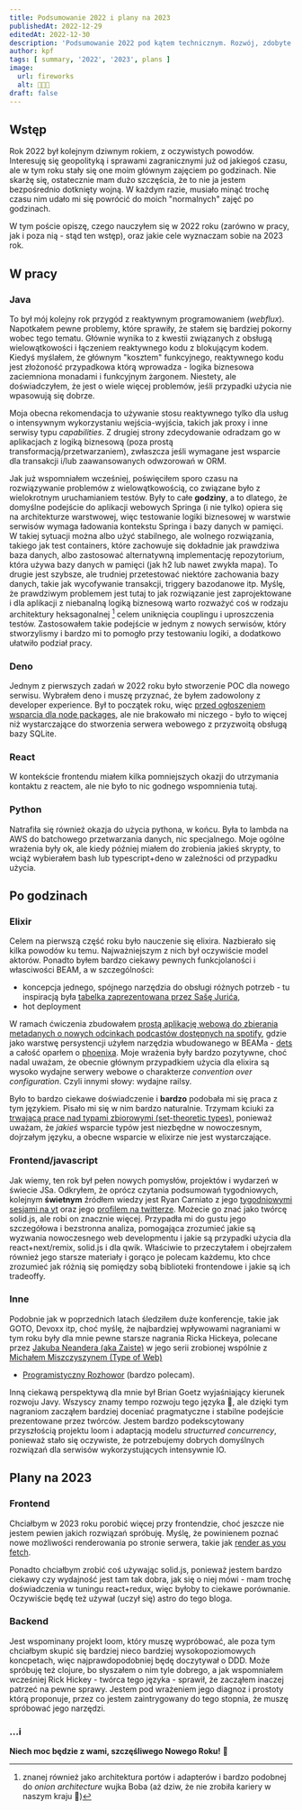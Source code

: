 ```yaml
---
title: Podsumowanie 2022 i plany na 2023
publishedAt: 2022-12-29
editedAt: 2022-12-30
description: 'Podsumowanie 2022 pod kątem technicznym. Rozwój, zdobyte doświadczenia, obserwacje i plany na 2023.'
author: kpf
tags: [ summary, '2022', '2023', plans ]
image:
  url: fireworks
  alt: 🍾🍾🍾
draft: false
---
```


## Wstęp

Rok 2022 był kolejnym dziwnym rokiem, z oczywistych powodów.
Interesuję się geopolityką i sprawami zagranicznymi już od jakiegoś czasu,
ale w tym roku stały się one moim głównym zajęciem po godzinach.
Nie skarżę się, ostatecznie mam dużo szczęścia, że to nie ja jestem bezpośrednio dotknięty wojną.
W każdym razie, musiało minąć trochę czasu nim udało mi się powrócić do moich "normalnych" zajęć po godzinach.

W tym poście opiszę, czego nauczyłem się w 2022 roku (zarówno w pracy, jak i poza nią - stąd ten wstęp),
oraz jakie cele wyznaczam sobie na 2023 rok.

## W pracy

### Java

To był mój kolejny rok przygód z reaktywnym programowaniem (_webflux_).
Napotkałem pewne problemy, które sprawiły, że stałem się bardziej pokorny wobec tego tematu.
Głównie wynika to z kwestii związanych z obsługą wielowątkowości i łączeniem reaktywnego kodu z blokującym kodem.
Kiedyś myślałem, że głównym "kosztem" funkcyjnego, reaktywnego kodu jest złożoność przypadkowa którą wprowadza -
logika biznesowa zaciemniona monadami i funkcyjnym żargonem.
Niestety, ale doświadczyłem, że jest o wiele więcej problemów, jeśli przypadki użycia nie wpasowują się dobrze.

Moja obecna rekomendacja to używanie stosu reaktywnego tylko dla usług o intensywnym wykorzystaniu wejścia-wyjścia,
takich jak proxy i inne serwisy typu _capabilities_.
Z drugiej strony zdecydowanie odradzam go w aplikacjach z logiką biznesową (poza prostą transformacją/przetwarzaniem),
zwłaszcza jeśli wymagane jest wsparcie dla transakcji i/lub zaawansowanych odwzorowań w ORM.

Jak już wspomniałem wcześniej, poświęciłem sporo czasu na rozwiązywanie problemów z wielowątkowością,
co związane było z wielokrotnym uruchamianiem testów.
Były to całe **godziny**, a to dlatego,
że domyślne podejście do aplikacji webowych Springa (i nie tylko) opiera się na architekturze warstwowej,
więc testowanie logiki biznesowej w warstwie serwisów wymaga ładowania kontekstu Springa i bazy danych w pamięci.
W takiej sytuacji można albo użyć stabilnego, ale wolnego rozwiązania, takiego jak test containers,
które zachowuje się dokładnie jak prawdziwa baza danych, albo zastosować alternatywną implementację repozytorium,
która używa bazy danych w pamięci (jak h2 lub nawet zwykła mapa).
To drugie jest szybsze, ale trudniej przetestować niektóre zachowania bazy danych, takie jak wycofywanie transakcji,
triggery bazodanowe itp.
Myślę, że prawdziwym problemem jest tutaj to jak rozwiązanie jest zaprojektowane i dla aplikacji z niebanalną logiką
biznesową warto rozważyć coś w rodzaju architektury heksagonalnej [^1] celem uniknięcia couplingu i uproszczenia testów.
Zastosowałem takie podejście w jednym z nowych serwisów,
który stworzylismy i bardzo mi to pomogło przy testowaniu logiki,
a dodatkowo ułatwiło podział pracy.

### Deno

Jednym z pierwszych zadań w 2022 roku było stworzenie POC dla nowego serwisu.
Wybrałem deno i muszę przyznać, że byłem zadowolony z developer experience.
Był to początek roku, więc
[przed ogłoszeniem wsparcia dla node packages](https://deno.land/manual@v1.17.0/npm_nodejs/compatibility_mode),
ale nie brakowało mi niczego -
było to więcej niż wystarczające do stworzenia serwera webowego z przyzwoitą obsługą bazy SQLite.

### React

W kontekście frontendu miałem kilka pomniejszych okazji do utrzymania kontaktu z reactem,
ale nie było to nic godnego wspomnienia tutaj.

### Python

Natrafiła się również okazja do użycia pythona, w końcu.
Była to lambda na AWS do batchowego przetwarzania danych, nic specjalnego.
Moje ogólne wrażenia były ok, ale kiedy później miałem do zrobienia jakieś skrypty,
to wciąż wybierałem bash lub typescript+deno w zależności od przypadku użycia.

## Po godzinach

### Elixir

Celem na pierwszą część roku było nauczenie się elixira.
Nazbierało się kilka powodów ku temu.
Najważniejszym z nich był oczywiście model aktorów.
Ponadto byłem bardzo ciekawy pewnych funkcjolaności i własciwości BEAM, a w szczególności:

- koncepcja jednego, spójnego narzędzia do obsługi różnych potrzeb - tu inspiracją
  była [tabelka zaprezentowana przez Sašę Jurića](https://www.youtube.com/watch?v=JvBT4XBdoUE&t=2266s),
- hot deployment

W ramach ćwiczenia zbudowałem
[prostą aplikację webową do zbierania metadanych o nowych odcinkach podcastów dostępnych na spotify](https://github.com/frankiewiczkamil/fomos),
gdzie jako warstwę persystencji użyłem narzędzia wbudowanego w BEAMa - [dets](https://www.erlang.org/doc/man/dets)
a całość oparłem o [phoenixa](https://www.phoenixframework.org/).
Moje wrażenia były bardzo pozytywne, choć nadal uważam,
że obecnie głównym przypadkiem użycia dla elixira są wysoko wydajne serwery webowe o charakterze
_convention over configuration_.
Czyli innymi słowy: wydajne railsy.

Było to bardzo ciekawe doświadczenie i **bardzo** podobała mi się praca z tym językiem.
Pisało mi się w nim bardzo naturalnie.
Trzymam kciuki za
[trwającą prace nad typami zbiorowymi (set-theoretic types)](https://twitter.com/josevalim/status/1577680998124470273),
ponieważ uważam, że _jakieś_ wsparcie typów jest niezbędne w nowoczesnym, dojrzałym języku,
a obecne wsparcie w elixirze nie jest wystarczające.

### Frontend/javascript

Jak wiemy, ten rok był pełen nowych pomysłów, projektów i wydarzeń w świecie JSa.
Odkryłem, że oprócz czytania podsumowań tygodniowych, kolejnym **świetnym** źródłem wiedzy jest Ryan Carniato z jego
[tygodniowymi sesjami na yt](https://www.youtube.com/@ryansolid/playlists) oraz jego
[profilem na twitterze](https://twitter.com/RyanCarniato).
Możecie go znać jako twórcę solid.js, ale robi on znacznie więcej.
Przypadła mi do gustu jego szczegółowa i bezstronna analiza,
pomogająca zrozumieć jakie są wyzwania nowoczesnego web developmentu i jakie są przypadki użycia dla react+next/remix,
solid.js i dla qwik.
Właściwie to przeczytałem i obejrzałem również jego starsze materiały i gorąco je polecam każdemu,
kto chce zrozumieć jak różnią się pomiędzy sobą biblioteki frontendowe i jakie są ich tradeoffy.

### Inne

Podobnie jak w poprzednich latach śledziłem duże konferencje, takie jak GOTO, Devoxx itp,
choć myślę, że najbardziej wpływowami nagraniami w tym roku były dla mnie pewne starsze nagrania Ricka Hickeya,
polecane przez
[Jakuba Neandera (aka Zaiste)](https://twitter.com/zaiste) w jego serii zrobionej wspólnie z
[Michałem Miszczyszynem (Type of Web)](https://typeofweb.com/)

- [Programistyczny Rozhowor](https://www.youtube.com/watch?v=4kPpfqJqgNg) (bardzo polecam).

Inną ciekawą perspektywą dla mnie był Brian Goetz wyjaśniający kierunek rozwoju Javy.
Wszyscy znamy tempo rozwoju tego języka 🐢,
ale dzięki tym nagraniom zacząłem bardziej doceniać pragmatyczne i stabilne podejście prezentowane przez twórców.
Jestem bardzo podekscytowany przyszłością projektu loom i adaptacją modelu _structurred concurrency_,
ponieważ stało się oczywiste, że potrzebujemy dobrych domyślnych rozwiązań dla serwisów wykorzystujących intensywnie IO.

## Plany na 2023

### Frontend

Chciałbym w 2023 roku porobić więcej przy frontendzie, choć jeszcze nie jestem pewien jakich rozwiązań spróbuję.
Myślę, że powinienem poznać nowe możliwości renderowania po stronie serwera, takie jak
[render as you fetch](https://17.reactjs.org/docs/concurrent-mode-suspense.html#approach-3-render-as-you-fetch-using-suspense).

Ponadto chciałbym zrobić coś używając solid.js, ponieważ jestem bardzo ciekawy czy wydajność jest tam tak dobra,
jak się o niej mówi - mam trochę doświadczenia w tuningu react+redux, więc byłoby to ciekawe porównanie.
Oczywiście będę też używał (uczył się) astro do tego bloga.

### Backend

Jest wspominany projekt loom, który muszę wypróbować,
ale poza tym chciałbym skupić się bardziej nieco bardziej wysokopoziomowych koncpetach,
więc najprawdopodobniej będę doczytywał o DDD.
Może spróbuję też clojure, bo słyszałem o nim tyle dobrego,
a jak wspomniałem wcześniej Rick Hickey - twórca tego języka - sprawił, że zacząłem inaczej patrzeć na pewne sprawy.
Jestem pod wrażeniem jego diagnoz i prostoty którą proponuje, przez co jestem zaintrygowany do tego stopnia,
że muszę spróbować jego narzędzi.

### ...i

**Niech moc będzie z wami, szczęśliwego Nowego Roku!** 🥂

[^1]: znanej również jako architektura portów i adapterów i bardzo podobnej do _onion architecture_ wujka Boba (aż dziw,
że nie zrobiła kariery w naszym kraju 🧅)
